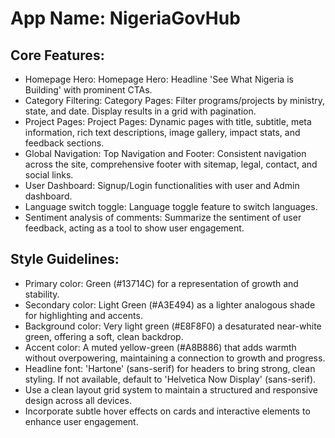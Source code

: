 # **App Name**: NigeriaGovHub

## Core Features:

- Homepage Hero: Homepage Hero: Headline 'See What Nigeria is Building' with prominent CTAs.
- Category Filtering: Category Pages: Filter programs/projects by ministry, state, and date. Display results in a grid with pagination.
- Project Pages: Project Pages: Dynamic pages with title, subtitle, meta information, rich text descriptions, image gallery, impact stats, and feedback sections.
- Global Navigation: Top Navigation and Footer: Consistent navigation across the site, comprehensive footer with sitemap, legal, contact, and social links.
- User Dashboard: Signup/Login functionalities with user and Admin dashboard.
- Language switch toggle: Language toggle feature to switch languages.
- Sentiment analysis of comments: Summarize the sentiment of user feedback, acting as a tool to show user engagement.

## Style Guidelines:

- Primary color: Green (#13714C) for a representation of growth and stability.
- Secondary color: Light Green (#A3E494) as a lighter analogous shade for highlighting and accents.
- Background color: Very light green (#E8F8F0) a desaturated near-white green, offering a soft, clean backdrop.
- Accent color: A muted yellow-green (#A8B886) that adds warmth without overpowering, maintaining a connection to growth and progress.
- Headline font: 'Hartone' (sans-serif) for headers to bring strong, clean styling. If not available, default to 'Helvetica Now Display' (sans-serif).
- Use a clean layout grid system to maintain a structured and responsive design across all devices.
- Incorporate subtle hover effects on cards and interactive elements to enhance user engagement.